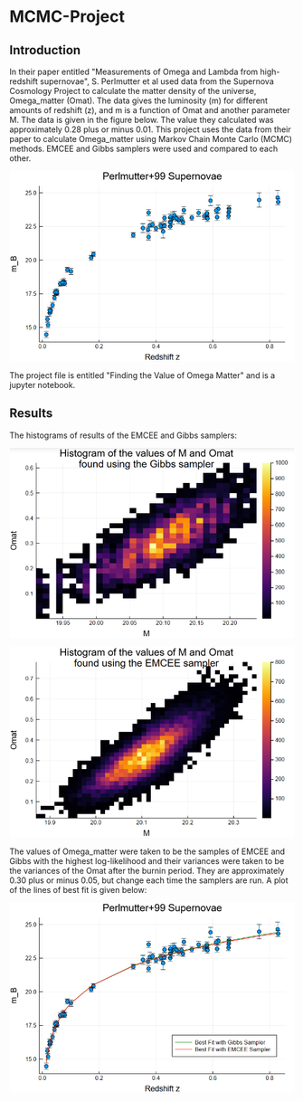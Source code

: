 # MCMC-Project

## Introduction

In their paper entitled "Measurements of Omega and Lambda from high-redshift supernovae", S. Perlmutter et al used data from the Supernova Cosmology Project to calculate the matter density of the universe, Omega_matter (Omat). The data gives the luminosity (m) for different amounts of redshift (z), and m is a function of Omat and another parameter M. The data is given in the figure below. The value they calculated was approximately 0.28 plus or minus 0.01. This project uses the data from their paper to calculate Omega_matter using Markov Chain Monte Carlo (MCMC) methods. EMCEE and Gibbs samplers were used and compared to each other.

![](https://raw.githubusercontent.com/CourtA96/MCMC-Project/master/Data.png)

The project file is entitled "Finding the Value of Omega Matter" and is a jupyter notebook.

## Results

The histograms of results of the EMCEE and Gibbs samplers:

![](https://raw.githubusercontent.com/CourtA96/MCMC-Project/master/Gibbs%20Histogram.png)

![](https://raw.githubusercontent.com/CourtA96/MCMC-Project/master/EMCEE%20Histogram.png)

The values of Omega_matter were taken to be the samples of EMCEE and Gibbs with the highest log-likelihood and their variances were taken to be the variances of the Omat after the burnin period. They are approximately 0.30 plus or minus 0.05, but change each time the samplers are run. A plot of the lines of best fit is given below:

![](https://raw.githubusercontent.com/CourtA96/MCMC-Project/master/Lines%20of%20Best%20Fit.png)
